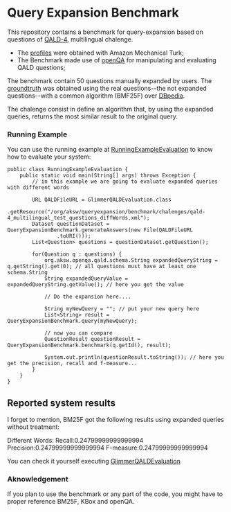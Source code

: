 # Query Expansion Benchmark

This repository contains a benchmark for query-expansion based on questions of [QALD-4](https://github.com/AKSW/query-expansion-benchmark/blob/master/expansion.benchmark/src/main/resources/org/aksw/queryexpansion/benchmark/qald/qald-4_multilingual_test_questions.xml), multilingual chalenge.

- The [profiles](https://github.com/AKSW/query-expansion-benchmark/tree/master/expansion.benchmark/src/main/resources/org/aksw/queryexpansion/benchmark/profiles) were obtained with Amazon Mechanical Turk;
- The Benchmark made use of [openQA](http://openqa.aksw.org) for manipulating and evaluating QALD questions;

The benchmark contain 50 questions manually expanded by users.
The [groundtruth](https://github.com/AKSW/query-expansion-benchmark/tree/master/expansion.benchmark/src/main/resources/org/aksw/queryexpansion/benchmark/groundtruth) was obtained using the real questions--the not expanded questions--with a common algorithm (BMF25F) over [DBpedia](http://dbpedia.org).

The chalenge consist in define an algorithm that, by using the expanded queries, returns the most similar result to the original query.

### Running Example

You can use the running example at [RunningExampleEvaluation](https://github.com/AKSW/query-expansion-benchmark/tree/master/expansion.benchmark/src/main/java/org/aksw/queryexpansion/benchmark/answergeneration/example) to know how to evaluate your system:

```
public class RunningExampleEvaluation {
	public static void main(String[] args) throws Exception {
		// in this example we are going to evaluate expanded queries with different words
		
		URL QALDFileURL = GlimmerQALDEvaluation.class
				.getResource("/org/aksw/queryexpansion/benchmark/chalenges/qald-4_multilingual_test_questions_diffWords.xml");
		Dataset questionDataset = QueryExpansionBenchmark.generateAnswers(new File(QALDFileURL
				.toURI()));
		List<Question> questions = questionDataset.getQuestion();
		
		for(Question q : questions) {
			org.aksw.openqa.qald.schema.String expandedQueryString = q.getString().get(0); // all questions must have at least one schema.String
			String expandedQueryValue = expandedQueryString.getValue(); // here you get the value
			
			// Do the expansion here....
			
			String myNewQuery = ""; // put your new query here
			List<String> result = QueryExpansionBenchmark.query(myNewQuery); 
			
			// now you can compare
			QuestionResult questionResult = QueryExpansionBenchmark.benchmark(q.getId(), result);
			
			System.out.println(questionResult.toString()); // here you get the precision, recall and f-measure...
		}		
	}
}
```

## Reported system results

I forget to mention, BM25F got the following results using expanded queries without treatment:

Different Words: Recall:0.24799999999999994 Precision:0.24799999999999994 F-measure:0.24799999999999994

You can check it yourself executing [GlimmerQALDEvaluation](https://github.com/AKSW/query-expansion-benchmark/blob/master/expansion.benchmark/src/main/java/org/aksw/queryexpansion/benchmark/answergeneration/GlimmerQALDEvaluation.java)

### Aknowledgement

If you plan to use the benchmark or any part of the code, you might have to proper reference BM25F, KBox and openQA.
